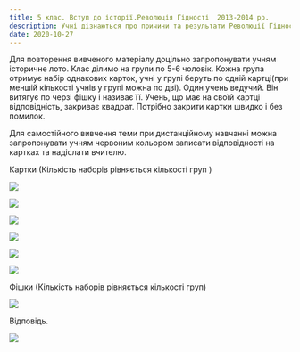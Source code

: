 ```yaml
---
title: 5 клас. Вступ до історії.Революція Гідності  2013-2014 рр.
description: Учні дізнаються про причини та результати Революції Гідності
date: 2020-10-27
---
```


Для повторення вивченого матеріалу доцільно запропонувати учням історичне лото. Клас ділимо на групи по 5-6 чоловік. Кожна група отримує  набір однакових карток, учні у групі беруть по одній картці(при меншій кількості учнів у групі можна по дві). Один учень ведучий. Він витягує по черзі фішку і називає її. Учень, що має на своїй картці відповідність, закриває квадрат. Потрібно закрити картки швидко і без помилок.

Для самостійного вивчення теми при дистанційному навчанні можна запропонувати учням червоним кольором записати відповідності на картках та надіслати вчителю.

Картки (Кількість наборів рівняється кількості груп )

![](/uploads/rewoljuzia-hidnosti-1.png)

![](/uploads/rewoljuzia-hidnosti-2.png)

![](/uploads/rewoljuzia-hidnosti-3.png)

![](/uploads/rewoljuzia-hidnosti-4.png)

![](/uploads/rewoljuzia-hidnosti-5.png)

![](/uploads/rewoljuzia-hidnosti-6.png)

Фішки (Кількість наборів рівняється кількості груп)

![](/uploads/rewoljuzia-hidnosti-7.png)

Відповідь.

![](/uploads/rewoljuzia-hidnosti-8.png)
